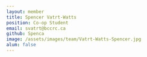 ```yaml
---
layout: member
title: Spencer Vatrt-Watts
position: Co-op Student
email: svatrt@bccrc.ca
github: Spenca
image: /assets/images/team/Vatrt-Watts-Spencer.jpg
alum: false
---
```

